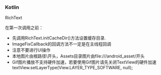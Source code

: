 ### Kotlin


RichText

在第一次调用之前：
* 先调用RichText.initCacheDir()方法设置缓存目录.
* ImageFixCallback的回调方法不一定是在主线程回调
* 注意不要进行UI操作
* 本地图片由根路径\开头，Assets目录图片由file:///android_asset/开头
* Gif图片播放不支持硬件加速，若要使用Gif图片请先关闭TextView的硬件加速 
  textView.setLayerType(View.LAYER_TYPE_SOFTWARE, null);

